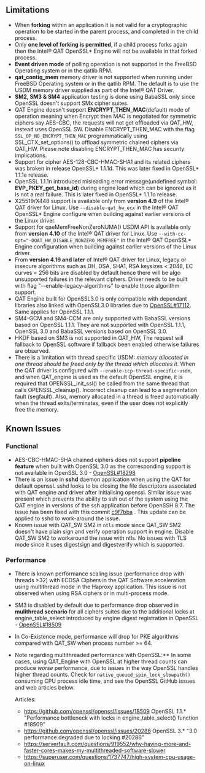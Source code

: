 ## Limitations

* When **forking** within an application it is not valid for a cryptographic
  operation to be started in the parent process, and completed in the child
  process.
* Only **one level of forking is permitted**, if a child process forks again then
  the Intel&reg; QAT OpenSSL\* Engine will not be available in that forked
  process.
* **Event driven mode** of polling operation is not supported in the FreeBSD
  Operating system or in the qatlib RPM.
* **qat_contig_mem** memory driver is not supported when running under FreeBSD
  Operating system or in the qatlib RPM. The default is to use the USDM memory
  driver supplied as part of the Intel&reg; QAT Driver.
* **SM2, SM3 & SM4** application testing is done using BabaSSL only since OpenSSL
  doesn't support SMx cipher suites.
* QAT Engine doesn't support **ENCRYPT_THEN_MAC**(default) mode of operation meaning
  when Encrypt then MAC is negotiated for symmetric ciphers say AES-CBC, the requests will not
  get offloaded via QAT_HW, instead uses OpenSSL SW. Disable ENCRYPT_THEN_MAC with the flag
  `SSL_OP_NO_ENCRYPT_THEN_MAC` programmatically using SSL_CTX_set_options() to offload
  symmetric chained ciphers via QAT_HW. Please note disabling ENCRYPT_THEN_MAC has security
  implications.
* Support for cipher AES-128-CBC-HMAC-SHA1 and its related ciphers was broken
  in release OpenSSL\* 1.1.1d. This was later fixed in OpenSSL\* 1.1.1e release.
* OpenSSL 1.1.1n introduced misleading error message(undefined symbol: **EVP_PKEY_get_base_id**)
  during engine load which can be ignored as it is not a real failure. This is later fixed in
  OpenSSL\* 1.1.1o release.
* X25519/X448 support is available only from **version 4.9** of the Intel&reg; QAT
  driver for Linux. Use `--disable-qat_hw_ecx` in the Intel&reg; QAT OpenSSL\* Engine
  configure when building against earlier versions of the Linux driver.
* Support for qaeMemFreeNonZeroNUMA() USDM API is available only from **version 4.10**
  of the Intel&reg; QAT driver for Linux. Use `--with-cc-opt="-DQAT_HW_DISABLE_NONZERO_MEMFREE"`
  in the Intel&reg; QAT OpenSSL\* Engine configuration when building against earlier
  versions of the Linux driver.
* From **version 4.19 and later** of Intel&reg; QAT driver for Linux, legacy or insecure
  algorithms such as DH, DSA, SHA1, RSA keysizes < 2048, EC curves < 256 bits are
  disabled by default hence there will be algo unsupported failures in the relevant ciphers.
  Driver needs to be built with flag "--enable-legacy-algorithms" to enable those
  algorithm support.
* QAT Engine built for OpenSSL3.0 is only compatible with dependant libraries also linked with OpenSSL3.0
  libraries due to [OpenSSL#17112][1]. Same applies for OpenSSL 1.1.1.
* SM4-GCM and SM4-CCM are only supported with BabaSSL versions based on OpenSSL 1.1.1.
  They are not supported with OpenSSL 1.1.1, OpenSSL 3.0 and BabaSSL versions based
  on OpenSSL 3.0.
* HKDF based on SM3 is not supported in QAT_HW, The request will fallback to OpenSSL software if
  fallback been enabled otherwise failures are observed.
* There is a limitation with thread specific USDM: *memory allocated in one thread
  should be freed only by the thread which allocates it*. When the QAT driver is configured 
  with `--enable-icp-thread-specific-usdm`, and when QAT_engine is used as the default 
  OpenSSL engine, it is required that OPENSSL_init_ssl() be called from the same thread that 
  calls OPENSSL_cleanup(). Incorrect cleanup can lead to a segmentation fault (segfault). 
  Also, memory allocated in a thread is freed automatically when the thread exits/terminates, 
  even if the user does not explicitly free the memory.

## Known Issues

### Functional
* AES-CBC-HMAC-SHA chained ciphers does not support **pipeline feature** when built with
  OpenSSL 3.0 as the corresponding support is not available in OpenSSL 3.0 - [OpenSSL#18298][2]
* There is an issue in **sshd** daemon application when using the QAT for default openssl.
  sshd looks to be closing the file descriptors associated with QAT engine and driver after
  initialising openssl. Similar issue was present which prevents the ability to ssh out of
  the system using the QAT engine in versions of the ssh application before OpenSSH 8.7.
  The issue has been fixed with this commit [c9f7bba][3] . This update can be applied to
  sshd to work-around the issue.
* Known issue with QAT_SW SM2 in `ntls` mode since QAT_SW SM2 doesn't have plain sign and
  verify operation support in engine. Disable QAT_SW SM2 to workaround the issue with ntls.
  No issues with TLS mode since it uses digestsign and digestverify which is supported.

### Performance
* There is known performance scaling issue (performance drop with threads >32)
  with ECDSA Ciphers in the QAT Software acceleration using multithread mode
  in the Haproxy application. This issue is not observed when using RSA ciphers
  or in multi-process mode.
* SM3 is disabled by default due to performance drop observed in **mulithread scenario**
  for all ciphers suites due to the additional locks at engine_table_select introduced by
  engine digest registration in OpenSSL - [OpenSSL#18509][4]
* In Co-Existence mode, performance will drop for PKE algorithms compared with
  QAT_SW when process number >= 64.
* Note regarding multithreaded performance with OpenSSL:** In some cases, using QAT_Engine with 
  OpenSSL at higher thread counts can produce *worse* performance, due to issues in the way OpenSSL
  handles higher thread counts. Check for `native_queued_spin_lock_slowpath()` consuming CPU process 
  idle time, and see the OpenSSL GitHub issues and web articles below.
  
  Articles:

  - https://github.com/openssl/openssl/issues/18509 OpenSSL 1.1.* "Performance bottleneck with locks in engine_table_select() function #18509"
  - https://github.com/openssl/openssl/issues/20286 OpenSSL 3.* "3.0 performance degraded due to locking #20286"
  - https://serverfault.com/questions/919552/why-having-more-and-faster-cores-makes-my-multithreaded-software-slower
  - https://superuser.com/questions/1737747/high-system-cpu-usage-on-linux


[1]:https://github.com/openssl/openssl/pull/17112
[2]:https://github.com/openssl/openssl/issues/18298
[3]:https://github.com/openssh/openssh-portable/commit/c9f7bba2e6f70b7ac1f5ea190d890cb5162ce127
[4]:https://github.com/openssl/openssl/issues/18509
